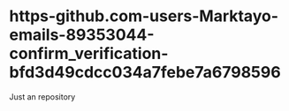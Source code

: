# https-github.com-users-Marktayo-emails-89353044-confirm_verification-bfd3d49cdcc034a7febe7a6798596
Just an repository
